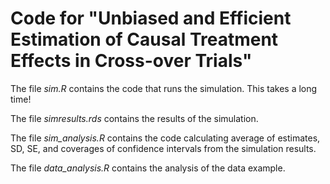 # Code for "Unbiased and Efficient Estimation of Causal Treatment Effects in Cross-over Trials" 

The file *sim.R* contains the code that runs the simulation. This takes a long time!

The file *simresults.rds* contains the results of the simulation.

The file *sim_analysis.R* contains the code calculating average of estimates, SD, SE, and coverages of confidence intervals from the simulation results.

The file *data_analysis.R* contains the analysis of the data example.
